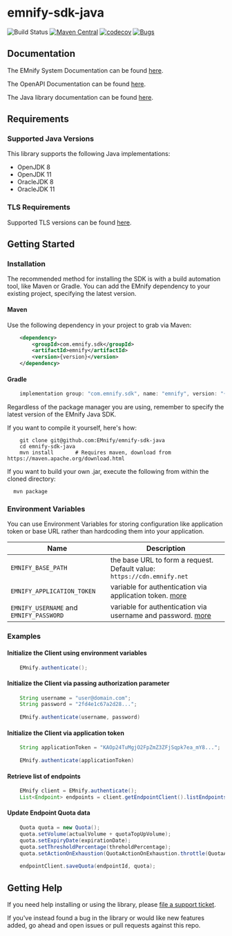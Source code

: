 # emnify-sdk-java

![Build Status](https://github.com/EMnify/emnify-sdk-java/actions/workflows/build.yaml/badge.svg)
[![Maven Central](https://img.shields.io/maven-central/v/com.emnify.sdk/emnify)](https://search.maven.org/search?q=g:com.emnify.sdk%20AND%20a:emnify)
[![codecov](https://codecov.io/gh/EMnify/emnify-sdk-java/branch/main/graph/badge.svg?token=PKQ5909911)](https://codecov.io/gh/EMnify/emnify-sdk-java)
[![Bugs](https://sonarcloud.io/api/project_badges/measure?project=EMnify_emnify-sdk-java&metric=bugs)](https://sonarcloud.io/dashboard?id=EMnify_emnify-sdk-java)

## Documentation

The EMnify System Documentation can be found [here](https://cdn.emnify.net/api/doc/index.html).

The OpenAPI Documentation can be found [here](https://cdn.emnify.net/api/doc/swagger.html).

The Java library documentation can be found [here](https://emnify.github.io/emnify-sdk-java/).

## Requirements

### Supported Java Versions

This library supports the following Java implementations:

* OpenJDK 8
* OpenJDK 11
* OracleJDK 8
* OracleJDK 11

### TLS Requirements

Supported TLS versions can be found [here](https://www.ssllabs.com/ssltest/analyze.html?d=cdn.emnify.net&latest).

## Getting Started

### Installation

The recommended method for installing the SDK is with a build automation tool, like Maven or Gradle. 
You can add the EMnify dependency to your existing project, specifying the latest version.

#### Maven

Use the following dependency in your project to grab via Maven:

```xml
    <dependency>
        <groupId>com.emnify.sdk</groupId>
        <artifactId>emnify</artifactId>
        <version>{version}</version>
    </dependency>
```

#### Gradle
```gradle
    implementation group: "com.emnify.sdk", name: "emnify", version: "{version}"
```

Regardless of the package manager you are using, remember to specify the latest version of the EMnify Java SDK.

If you want to compile it yourself, here's how:

```shell
    git clone git@github.com:EMnify/emnify-sdk-java
    cd emnify-sdk-java
    mvn install       # Requires maven, download from https://maven.apache.org/download.html
```
If you want to build your own .jar, execute the following from within the cloned directory:
```shell
  mvn package
```

### Environment Variables

You can use Environment Variables for storing configuration like application token or base URL rather than hardcoding them into your application.

| Name                              | Description                                                                                                      |
|-----------------------------------|------------------------------------------------------------------------------------------------------------------|
| `EMNIFY_BASE_PATH`                  | the base URL to form a request. Default value:  `https://cdn.emnify.net`                                         |
| `EMNIFY_APPLICATION_TOKEN`          | variable for authentication via application token. [more](https://cdn.emnify.net/api/doc/application-token.html) |
| `EMNIFY_USERNAME` and `EMNIFY_PASSWORD` | variable for authentication via username and password. [more](https://cdn.emnify.net/api/doc/basic-auth.html)      |

### Examples

#### Initialize the Client using environment variables

```java
    EMnify.authenticate();
```

#### Initialize the Client via passing authorization parameter

```java
    String username = "user@domain.com";
    String password = "2fd4e1c67a2d28...";
    
    EMnify.authenticate(username, password)
```

#### Initialize the Client via application token

```java
    String applicationToken = "KAOp24TuMgjO2FpZmZ3ZFjSqpk7ea_mY8...";
    
    EMnify.authenticate(applicationToken)
```

#### Retrieve list of endpoints

```java
    EMnify client = EMnify.authenticate();
    List<Endpoint> endpoints = client.getEndpointClient().listEndpoints();
```

#### Update Endpoint Quota data

```java
    Quota quota = new Quota();
    quota.setVolume(actualVolume + quotaTopUpVolume);
    quota.setExpiryDate(expirationDate);
    quota.setThresholdPercentage(threholdPercentage);
    quota.setActionOnExhaustion(QuotaActionOnExhaustion.throttle(QuotaActionOnExhaustion.QuotaPeakThroughput.SLOW));
    
    endpointClient.saveQuota(endpointId, quota);
```

## Getting Help

If you need help installing or using the library, please [file a support ticket](https://support.emnify.com/hc/en-us/requests/new).

If you've instead found a bug in the library or would like new features added, go ahead and open issues or pull requests against this repo.
